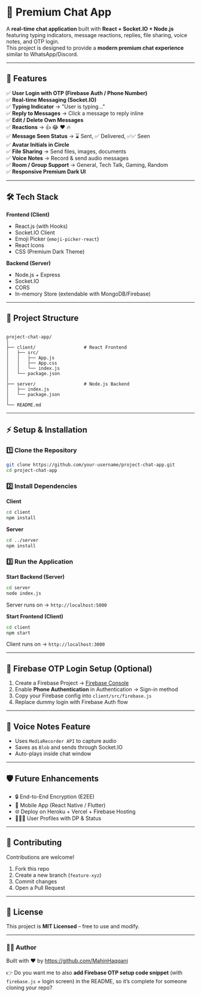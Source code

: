 
# 💬 Premium Chat App

A **real-time chat application** built with **React + Socket.IO + Node.js** featuring typing indicators, message reactions, replies, file sharing, voice notes, and OTP login.  
This project is designed to provide a **modern premium chat experience** similar to WhatsApp/Discord.

---

## 🚀 Features

✅ **User Login with OTP (Firebase Auth / Phone Number)**  
✅ **Real-time Messaging (Socket.IO)**  
✅ **Typing Indicator** → "User is typing…"  
✅ **Reply to Messages** → Click a message to reply inline  
✅ **Edit / Delete Own Messages**  
✅ **Reactions** → 👍 😂 ❤️ 🔥  
✅ **Message Seen Status** → ⌛ Sent, ✅ Delivered, ✅✅ Seen  
✅ **Avatar Initials in Circle**  
✅ **File Sharing** → Send files, images, documents  
✅ **Voice Notes** → Record & send audio messages  
✅ **Room / Group Support** → General, Tech Talk, Gaming, Random  
✅ **Responsive Premium Dark UI**  

---

## 🛠️ Tech Stack

**Frontend (Client)**  
- React.js (with Hooks)  
- Socket.IO Client  
- Emoji Picker (`emoji-picker-react`)  
- React Icons  
- CSS (Premium Dark Theme)

**Backend (Server)**  
- Node.js + Express  
- Socket.IO  
- CORS  
- In-memory Store (extendable with MongoDB/Firebase)

---

## 📂 Project Structure

```

project-chat-app/
│
├── client/                  # React Frontend
│   ├── src/
│   │   ├── App.js
│   │   ├── App.css
│   │   └── index.js
│   └── package.json
│
├── server/                  # Node.js Backend
│   ├── index.js
│   └── package.json
│
└── README.md

````

---

## ⚡ Setup & Installation

### 1️⃣ Clone the Repository
```bash
git clone https://github.com/your-username/project-chat-app.git
cd project-chat-app
````

### 2️⃣ Install Dependencies

**Client**

```bash
cd client
npm install
```

**Server**

```bash
cd ../server
npm install
```

### 3️⃣ Run the Application

**Start Backend (Server)**

```bash
cd server
node index.js
```

Server runs on → `http://localhost:5000`

**Start Frontend (Client)**

```bash
cd client
npm start
```

Client runs on → `http://localhost:3000`

---

## 🔑 Firebase OTP Login Setup (Optional)

1. Create a Firebase Project → [Firebase Console](https://console.firebase.google.com)
2. Enable **Phone Authentication** in Authentication → Sign-in method
3. Copy your Firebase config into `client/src/firebase.js`
4. Replace dummy login with Firebase Auth flow

---

## 🎤 Voice Notes Feature

* Uses `MediaRecorder API` to capture audio
* Saves as `Blob` and sends through Socket.IO
* Auto-plays inside chat window

---

## 🛡️ Future Enhancements

* 🔒 End-to-End Encryption (E2EE)
* 📱 Mobile App (React Native / Flutter)
* 🌐 Deploy on Heroku + Vercel + Firebase Hosting
* 🧑‍🤝‍🧑 User Profiles with DP & Status

---

## 🤝 Contributing

Contributions are welcome!

1. Fork this repo
2. Create a new branch (`feature-xyz`)
3. Commit changes
4. Open a Pull Request

---

## 📜 License

This project is **MIT Licensed** – free to use and modify.

---

### 👩‍💻 Author

Built with ❤️ by https://github.com/MahinHaqqani



👉 Do you want me to also **add Firebase OTP setup code snippet** (with `firebase.js` + login screen) in the README, so it’s complete for someone cloning your repo?
```
